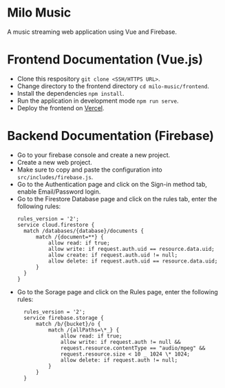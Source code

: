 # Milo Music

A music streaming web application using Vue and Firebase.

# Frontend Documentation (Vue.js)

- Clone this respository `git clone <SSH/HTTPS URL>`.
- Change directory to the frontend directory `cd milo-music/frontend`.
- Install the dependencies `npm install`.
- Run the application in development mode `npm run serve`.
- Deploy the frontend on [Vercel](https://vercel.com).

# Backend Documentation (Firebase)

- Go to your firebase console and create a new project.
- Create a new web project.
- Make sure to copy and paste the configuration into `src/includes/firebase.js`.
- Go to the Authentication page and click on the Sign-in method tab, enable Email/Password login.
- Go to the Firestore Database page and click on the rules tab, enter the following rules:
  ```
  rules_version = '2';
  service cloud.firestore {
    match /databases/{database}/documents {
        match /{document=**} {
            allow read: if true;
            allow write: if request.auth.uid == resource.data.uid;
            allow create: if request.auth.uid != null;
            allow delete: if request.auth.uid == resource.data.uid;
        }
    }
  }
  ```
- Go to the Sorage page and click on the Rules page, enter the following rules:
  ```
    rules_version = '2';
    service firebase.storage {
        match /b/{bucket}/o {
            match /{allPaths=\*_} {
                allow read: if true;
                allow write: if request.auth != null &&
                request.resource.contentType == "audio/mpeg" &&
                request.resource.size < 10 _ 1024 \* 1024;
                allow delete: if request.auth != null;
            }
        }
    }
  ```
